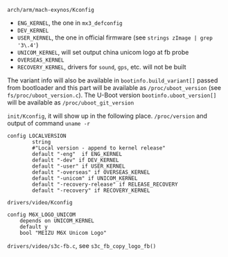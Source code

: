 `arch/arm/mach-exynos/Kconfig`

- `ENG_KERNEL`, the one in `mx3_defconfig`
- `DEV_KERNEL`
- `USER_KERNEL`, the one in official firmware (see `strings zImage | grep '3\.4'`)
- `UNICOM_KERNEL`, will set output china unicom logo at fb probe
- `OVERSEAS_KERNEL`
- `RECOVERY_KERNEL`, drivers for `sound`, `gps`, etc. will not be built

The variant info will also be available in `bootinfo.build_variant[]` passed from bootloader and this part will be available as `/proc/uboot_version` (see `fs/proc/uboot_version.c`).  The U-Boot version `bootinfo.uboot_version[]` will be available as `/proc/uboot_git_version`

`init/Kconfig`, it will show up in the following place.  `/proc/version` and output of command `uname -r`

	config LOCALVERSION
	        string
	        #"Local version - append to kernel release"
	        default "-eng"  if ENG_KERNEL
	        default "-dev" if DEV_KERNEL
	        default "-user" if USER_KERNEL
	        default "-overseas" if OVERSEAS_KERNEL
	        default "-unicom" if UNICOM_KERNEL
	        default "-recovery-release" if RELEASE_RECOVERY
	        default "-recovery" if RECOVERY_KERNEL

`drivers/video/Kconfig`

	config M6X_LOGO_UNICOM
		depends on UNICOM_KERNEL
		default y
		bool "MEIZU M6X Unicom Logo"
		
`drivers/video/s3c-fb.c`, see `s3c_fb_copy_logo_fb()`